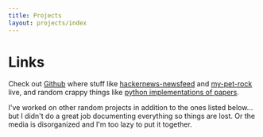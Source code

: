```yaml
---
title: Projects
layout: projects/index
---
```


# Links

Check out [Github](https://github.com/yczeng) where stuff like [hackernews-newsfeed](https://github.com/yczeng/hackernews-newsfeed) and [my-pet-rock](https://github.com/yczeng/my-pet-rock) live, and random crappy things like [python implementations of papers](https://github.com/yczeng/venkataraman-approach).

I've worked on other random projects in addition to the ones listed below... but I didn't do a great job documenting everything so things are lost. Or the media is disorganized and I'm too lazy to put it together.
